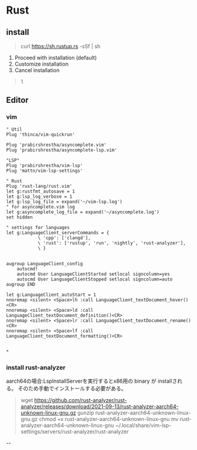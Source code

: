 # Rust

## install 

> curl https://sh.rustup.rs -sSf | sh

1) Proceed with installation (default)
2) Customize installation
3) Cancel installation
>1


## Editor
### vim

```
" Util
Plug 'thinca/vim-quickrun'

Plug 'prabirshrestha/asyncomplete.vim'
Plug 'prabirshrestha/asyncomplete-lsp.vim'

"LSP"
Plug 'prabirshrestha/vim-lsp'
Plug 'mattn/vim-lsp-settings'

" Rust
Plug 'rust-lang/rust.vim'
let g:rustfmt_autosave = 1
let g:lsp_log_verbose = 1
let g:lsp_log_file = expand('~/vim-lsp.log')
" for asyncomplete.vim log
let g:asyncomplete_log_file = expand('~/asyncomplete.log')
set hidden

" settings for languages
let g:LanguageClient_serverCommands = {
            \ 'cpp': ['clangd'],
            \ 'rust': ['rustup', 'run', 'nightly', 'rust-analyzer'],
            \ }


augroup LanguageClient_config
    autocmd!
    autocmd User LanguageClientStarted setlocal signcolumn=yes
    autocmd User LanguageClientStopped setlocal signcolumn=auto
augroup END

let g:LanguageClient_autoStart = 1
nnoremap <silent> <Space>lh :call LanguageClient_textDocument_hover()<CR>
nnoremap <silent> <Space>ld :call LanguageClient_textDocument_definition()<CR>
nnoremap <silent> <Space>lr :call LanguageClient_textDocument_rename()<CR>
nnoremap <silent> <Space>lf :call LanguageClient_textDocument_formatting()<CR>


```
"

### install rust-analyzer

aarch64の場合:LspInstallServerを実行するとx86用の
binary が installされる。
そのため手動でインストールする必要がある。



> wget https://github.com/rust-analyzer/rust-analyzer/releases/download/2021-09-13/rust-analyzer-aarch64-unknown-linux-gnu.gz
> gunzip rust-analyzer-aarch64-unknown-linux-gnu.gz
> chmod +x rust-analyzer-aarch64-unknown-linux-gnu
> mv rust-analyzer-aarch64-unknown-linux-gnu ~/.local/share/vim-lsp-settings/servers/rust-analyzer/rust-analyzer





--

